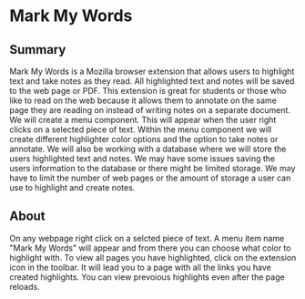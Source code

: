 # Mark My Words

## Summary 
Mark My Words is a Mozilla browser extension that allows users to highlight text and take notes as they read. All highlighted text and notes will be saved to the web page or PDF. This extension is great for students or those who like to read on the web because it allows them to annotate on the same page they are reading on instead of writing notes on a separate document. We will create a menu component. This will appear when the user right clicks on a selected piece of text. Within the menu component we will create different highlighter color options and the option to take notes or annotate. We will also be working with a database where we will store the users highlighted text and notes. We may have some issues saving the users information to the database or there might be limited storage. We may have to limit the number of web pages or the amount of storage a user can use to highlight and create notes.

## About
On any webpage right click on a selcted piece of text. A menu item name "Mark My Words" will appear and from there you can choose what color to highlight with. To view all pages you have highlighted, click on the extension icon in the toolbar. It will lead you to a page with all the links you have created highlights. You can view prevoious highlights even after the page reloads. 
